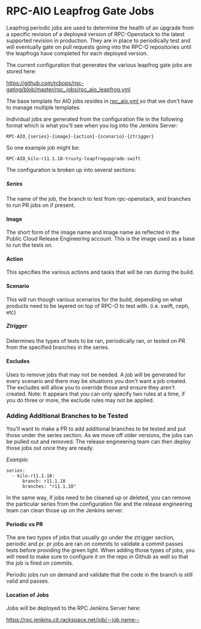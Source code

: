 # RPC-AIO Leapfrog Gate Jobs

Leapfrog periodic jobs are used to determine the health of an upgrade from a
specific revision of a deployed version of RPC-Openstack to the latest supported
revision in production.  They are in place to periodically test and will
eventually gate on pull requests going into the RPC-O repositories until the
leapfrogs have completed for each deployed version.

The current configuration that generates the various leapfrog gate jobs are
stored here:

[https://github.com/rcbops/rpc-gating/blob/master/rpc_jobs/rpc_aio_leapfrog.yml
](https://github.com/rcbops/rpc-gating/blob/master/rpc_jobs/rpc_aio_leapfrog.yml)

The base template for AIO jobs resides in
[rpc_aio.yml
](https://github.com/rcbops/rpc-gating/blob/master/rpc_jobs/rpc_aio.yml#L186)
so that we don't have to manage multiple templates.

Individual jobs are generated from the configuration file in the following
format which is what you'll see when you log into the Jenkins Server:

    RPC-AIO_{series}-{image}-{action}-{scenario}-{ztrigger}

So one example job might be:

    RPC-AIO_kilo-r11.1.18-trusty-leapfrogupgrade-swift

The configuration is broken up into several sections:

##### Series

The name of the job, the branch to test from rpc-openstack, and branches to run
PR jobs on if present.

#### Image

The short form of the image name and image name as reflected in the Public Cloud
Release Engineering account.  This is the image used as a base to run the tests
on.

#### Action

This specifies the various actions and tasks that will be ran during the build.

#### Scenario

This will run though various scenarios for the build, depending on what products
need to be layered on top of RPC-O to test with. (i.e. swift, ceph, etc)

##### Ztrigger

Determines the types of tests to be ran, periodically ran, or tested on PR from
the specified branches in the series.

#### Excludes

Uses to remove jobs that may not be needed.  A job will be generated for every
scenario and there may be situations you don't want a job created.  The excludes
will allow you to override those and ensure they aren't created.  Note: It
appears that you can only specify two rules at a time, if you do three or more,
the exclude rules may not be applied.

### Adding Additional Branches to be Tested

You'll want to make a PR to add additional branches to be tested and put those
under the series section.  As we move off older versions, the jobs can be pulled
out and removed.  The release engineering team can then deploy those jobs out
once they are ready.

*Example:*

    series:
      - kilo-r11.1.18: 
          branch: r11.1.18
          branches: "r11.1.18"

In the same way, if jobs need to be cleaned up or deleted, you can remove the
particular series from the configuration file and the release engineering team
can clean those up on the Jenkins server.

#### Periodic vs PR

The are two types of jobs that usually go under the ztrigger section, periodic
and pr.  pr jobs are ran on commits to validate a commit passes tests before
providing the green light.  When adding those types of jobs, you will need to
make sure to configure it on the repo in Github as well so that the job is fired
on commits.

Periodic jobs run on demand and validate that the code in the branch is still
valid and passes.

#### Location of Jobs

Jobs will be deployed to the RPC Jenkins Server here:

[https://rpc.jenkins.cit.rackspace.net/job/--job
name--](https://rpc.jenkins.cit.rackspace.net)

